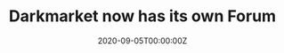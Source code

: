 ---
title: Darkmarket now has its own Forum
link_onion: http://vworp2mspe566cws.onion/to/dread/f4d9266be3
date: 2020-09-05T00:00:00Z
source: /d/darkmarket
tags:
- darkmarket
image_header:
---